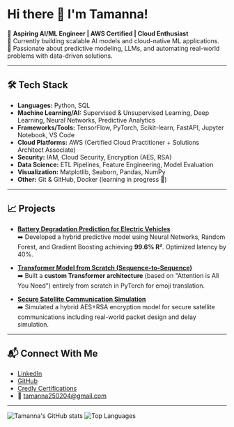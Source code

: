 # Hi there 👋 I'm Tamanna!

🎯 **Aspiring AI/ML Engineer | AWS Certified | Cloud Enthusiast**  
🔭 Currently building scalable AI models and cloud-native ML applications.  
🚀 Passionate about predictive modeling, LLMs, and automating real-world problems with data-driven solutions.

---

## 🛠️ Tech Stack
- **Languages:** Python, SQL
- **Machine Learning/AI:** Supervised & Unsupervised Learning, Deep Learning, Neural Networks, Predictive Analytics
- **Frameworks/Tools:** TensorFlow, PyTorch, Scikit-learn, FastAPI, Jupyter Notebook, VS Code
- **Cloud Platforms:** AWS (Certified Cloud Practitioner + Solutions Architect Associate)
- **Security:** IAM, Cloud Security, Encryption (AES, RSA)
- **Data Science:** ETL Pipelines, Feature Engineering, Model Evaluation
- **Visualization:** Matplotlib, Seaborn, Pandas, NumPy
- **Other:** Git & GitHub, Docker (learning in progress 🚀)

---

## 📈 Projects
- [**Battery Degradation Prediction for Electric Vehicles**](https://github.com/tammu1206/battery-degradation-estimation)  
  ➡️ Developed a hybrid predictive model using Neural Networks, Random Forest, and Gradient Boosting achieving **99.6% R²**. Optimized latency by 40%.

- [**Transformer Model from Scratch (Sequence-to-Sequence)**](https://github.com/tammu1206/Transformer-From-Scratch-Emoji-Translator)  
  ➡️ Built a **custom Transformer architecture** (based on "Attention is All You Need") entirely from scratch in PyTorch for emoji translation.

- [**Secure Satellite Communication Simulation**]()  
  ➡️ Simulated a hybrid AES+RSA encryption model for secure satellite communications including real-world packet design and delay simulation.

---

## 📬 Connect With Me
- [LinkedIn](www.linkedin.com/in/tamannna250204)
- [GitHub](https://github.com/tammu1206)
- [Credly Certifications](https://www.credly.com/users/tamanna-na)
- 📧 tamanna250204@gmail.com

---

![Tamanna's GitHub stats](https://github-readme-stats.vercel.app/api?username=tammu1206&show_icons=true&theme=radical)
![Top Languages](https://github-readme-stats.vercel.app/api/top-langs/?username=tammu1206&layout=compact&theme=radical)

